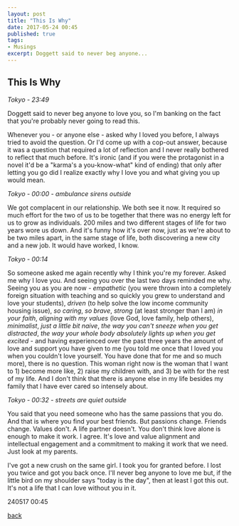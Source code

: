 ```yaml
---
layout: post
title: "This Is Why"
date: 2017-05-24 00:45
published: true
tags:
- Musings
excerpt: Doggett said to never beg anyone...
---
```


## [](#header-2)This Is Why

_Tokyo - 23:49_

Doggett said to never beg anyone to love you, so I'm banking on the fact that you're probably never going to read this.

Whenever you - or anyone else - asked why I loved you before, I always tried to avoid the question. Or I'd come up with a cop-out answer, because it was a question that required a lot of reflection and I never really bothered to reflect that much before. It's ironic (and if you were the protagonist in a novel it'd be a "karma's a you-know-what" kind of ending) that only after letting you go did I realize exactly why I love you and what giving you up would mean.

_Tokyo - 00:00 - ambulance sirens outside_

We got complacent in our relationship. We both see it now. It required so much effort for the two of us to be together that there was no energy left for us to grow as individuals. 200 miles and two different stages of life for two years wore us down. And it's funny how it's over now, just as we're about to be two miles apart, in the same stage of life, both discovering a new city and a new job. It would have worked, I know.

_Tokyo - 00:14_

So someone asked me again recently why I think you're my forever. Asked me why I love you. And seeing you over the last two days reminded me why. Seeing you as you are now - _empathetic_ (you were thrown into a completely foreign situation with teaching and so quickly you grew to understand and love your students), _driven_ (to help solve the low income community housing issue), _so caring_, _so brave_, _strong_ (at least stronger than I am) _in your faith_, _aligning with my values_ (love God, love family, help others), _minimalist_, _just a little bit naive_, _the way you can't sneeze when you get distracted_, _the way your whole body absolutely lights up when you get excited_ - and having experienced over the past three years the amount of love and support you have given to me (you told me once that I loved you when you couldn't love yourself. You have done that for me and so much more), there is no question. This woman right now is the woman that I want to 1) become more like, 2) raise my children with, and 3) be with for the rest of my life. And I don't think that there is anyone else in my life besides my family that I have ever cared so intensely about. 

_Tokyo - 00:32 - streets are quiet outside_

You said that you need someone who has the same passions that you do. And that is where you find your best friends. But passions change. Friends change. Values don't. A life partner doesn't. You don't think love alone is enough to make it work. I agree. It's love and value alignment and intellectual engagement and a commitment to making it work that we need. Just look at my parents.

I've got a new crush on the same girl. I took you for granted before. I lost you twice and got you back once. I'll never beg anyone to love me but, if the little bird on my shoulder says "today is the day", then at least I got this out. It's not a life that I can love without you in it.

240517 00:45

[back](/index)
